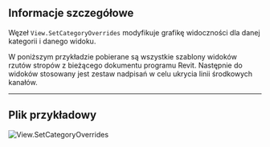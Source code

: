 ## Informacje szczegółowe
Węzeł `View.SetCategoryOverrides` modyfikuje grafikę widoczności dla danej kategorii i danego widoku.

W poniższym przykładzie pobierane są wszystkie szablony widoków rzutów stropów z bieżącego dokumentu programu Revit. Następnie do widoków stosowany jest zestaw nadpisań w celu ukrycia linii środkowych kanałów.
___
## Plik przykładowy

![View.SetCategoryOverrides](./Revit.Elements.Views.View.SetCategoryOverrides_img.jpg)

